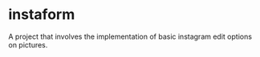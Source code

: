 # instaform
A project that involves the implementation of basic instagram edit options on pictures.
